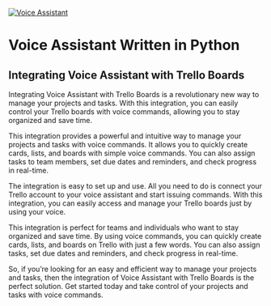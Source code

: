 [![Voice Assistant](https://github.com/FireStorm69/virtual-voice-assistant/actions/workflows/python-app.yml/badge.svg?branch=main)](https://github.com/FireStorm69/virtual-voice-assistant/actions/workflows/python-app.yml)

# Voice Assistant Written in Python

## Integrating Voice Assistant with Trello Boards

Integrating Voice Assistant with Trello Boards is a revolutionary new way to manage your projects and tasks. With this integration, you can easily control your Trello boards with voice commands, allowing you to stay organized and save time.

This integration provides a powerful and intuitive way to manage your projects and tasks with voice commands. It allows you to quickly create cards, lists, and boards with simple voice commands. You can also assign tasks to team members, set due dates and reminders, and check progress in real-time.

The integration is easy to set up and use. All you need to do is connect your Trello account to your voice assistant and start issuing commands. With this integration, you can easily access and manage your Trello boards just by using your voice.

This integration is perfect for teams and individuals who want to stay organized and save time. By using voice commands, you can quickly create cards, lists, and boards on Trello with just a few words. You can also assign tasks, set due dates and reminders, and check progress in real-time.

So, if you’re looking for an easy and efficient way to manage your projects and tasks, then the integration of Voice Assistant with Trello Boards is the perfect solution. Get started today and take control of your projects and tasks with voice commands.
